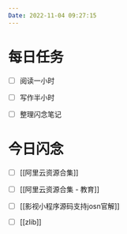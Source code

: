 ```yaml
---
Date: 2022-11-04 09:27:15
---
```


# 每日任务
- [ ] 阅读一小时
- [ ] 写作半小时
- [ ] 整理闪念笔记


# 今日闪念
- [ ] [[阿里云资源合集]]
- [ ] [[阿里云资源合集 - 教育]]
- [ ] [[影视小程序源码支持josn官解]]
- [ ] [[zlib]]



